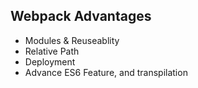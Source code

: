 ## Webpack Advantages
* Modules & Reuseablity
* Relative Path
* Deployment
* Advance ES6 Feature, and transpilation